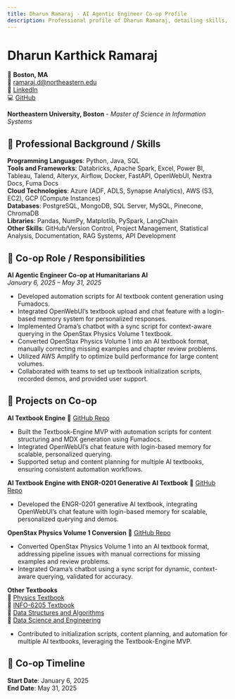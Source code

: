 ```yaml
---
title: Dharun Ramaraj - AI Agentic Engineer Co-op Profile
description: Professional profile of Dharun Ramaraj, detailing skills, experience, and contributions during the Stellis Labs Co-op.
---
```


# Dharun Karthick Ramaraj

📍 **Boston, MA**  
📧 [ramaraj.d@northeastern.edu](mailto:ramaraj.d@northeastern.edu)  
🔗 [LinkedIn](https://www.linkedin.com/in/dharun-ramaraj)  
💻 [GitHub](https://github.com/dharun-ramaraj)  

**Northeastern University, Boston**  - *Master of Science in Information Systems*  

## 💼 Professional Background / Skills

**Programming Languages**: Python, Java, SQL  
**Tools and Frameworks**: Databricks, Apache Spark, Excel, Power BI, Tableau, Talend, Alteryx, Airflow, Docker, FastAPI, OpenWebUI, Nextra Docs, Fuma Docs  
**Cloud Technologies**: Azure (ADF, ADLS, Synapse Analytics), AWS (S3, EC2), GCP (Compute Instances)  
**Databases**: PostgreSQL, MongoDB, SQL Server, MySQL, Pinecone, ChromaDB  
**Libraries**: Pandas, NumPy, Matplotlib, PySpark, LangChain  
**Other Skills**: GitHub/Version Control, Project Management, Statistical Analysis, Documentation, RAG Systems, API Development  

## 🧠 Co-op Role / Responsibilities

**AI Agentic Engineer Co-op at Humanitarians AI**  
*January 6, 2025 – May 31, 2025*  

- Developed automation scripts for AI textbook content generation using Fumadocs.  
- Integrated OpenWebUI’s textbook upload and chat feature with a login-based memory system for personalized responses.  
- Implemented Orama’s chatbot with a sync script for context-aware querying in the OpenStax Physics Volume 1 textbook.  
- Converted OpenStax Physics Volume 1 into an AI textbook format, manually correcting missing examples and chapter review problems.  
- Utilized AWS Amplify to optimize build performance for large content volumes.  
- Collaborated with teams to set up textbook initialization scripts, recorded demos, and provided user support.  

## 🚀 Projects on Co-op

**AI Textbook Engine** 🔗 [GitHub Repo](https://github.com/stellis-labs/textbook-engine)  
- Built the Textbook-Engine MVP with automation scripts for content structuring and MDX generation using Fumadocs.  
- Integrated OpenWebUI’s chat feature with login-based memory for scalable, personalized querying.  
- Supported setup and content planning for multiple AI textbooks, ensuring consistent automation workflows.  

**AI Textbook Engine with ENGR-0201 Generative AI Textbook** 🔗 [GitHub Repo](https://github.com/stellis-labs/engr-0201-textbook)  
- Developed the ENGR-0201 generative AI textbook, integrating OpenWebUI’s chat feature with login-based memory for scalable, personalized querying and demos.  

**OpenStax Physics Volume 1 Conversion** 🔗 [GitHub Repo](https://github.com/stellis-labs/physics-volume-1)  
- Converted OpenStax Physics Volume 1 into an AI textbook format, addressing pipeline issues with manual corrections for missing examples and review problems.  
- Integrated Orama’s chatbot using a sync script for dynamic, context-aware querying, validated for accuracy. 

**Other Textbooks**  
🔗 [Physics Textbook](https://github.com/stellis-labs/physics-textbook)  
🔗 [INFO-6205 Textbook](https://github.com/stellis-labs/info-6205)  
🔗 [Data Structures and Algorithms](https://github.com/stellis-labs/Data-Structures-and-Algorithms-textbook)  
🔗 [Data Science and Engineering](https://github.com/stellis-labs/data-science-and-engineering-textbook)  
- Contributed to initialization scripts, content planning, and automation for multiple AI textbooks, leveraging the Textbook-Engine MVP.  

## 📅 Co-op Timeline

**Start Date**: January 6, 2025  
**End Date**: May 31, 2025  
